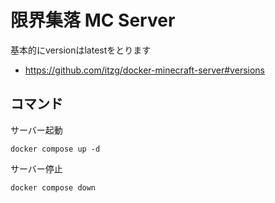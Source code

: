 # 限界集落 MC Server

基本的にversionはlatestをとります
- https://github.com/itzg/docker-minecraft-server#versions

## コマンド

サーバー起動
```
docker compose up -d
```

サーバー停止
```
docker compose down
```